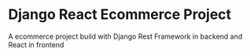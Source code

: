 # Django React Ecommerce Project
A ecommerce project build with Django Rest Framework in backend and React in frontend
